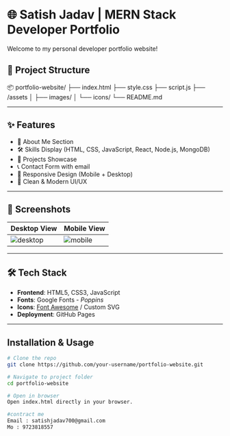 # 🌐 Satish Jadav | MERN Stack Developer Portfolio

Welcome to my personal developer portfolio website! 

## 📁 Project Structure
📦 portfolio-website/
├── index.html
├── style.css
├── script.js
├── /assets
│ ├── images/
│ └── icons/
└── README.md

---

## ✨ Features

- 👋 About Me Section
- 🛠️ Skills Display (HTML, CSS, JavaScript, React, Node.js, MongoDB)
- 💼 Projects Showcase
- 📞 Contact Form with email
- 🔄 Responsive Design (Mobile + Desktop)
- 🎨 Clean & Modern UI/UX

---

## 📸 Screenshots

| Desktop View | Mobile View |
|--------------|-------------|
| ![desktop](./assets/screenshots/desktop-view.png) | ![mobile](./assets/screenshots/mobile-view.png) |

---

## 🛠 Tech Stack

- **Frontend**: HTML5, CSS3, JavaScript
- **Fonts**: Google Fonts - *Poppins*
- **Icons**: [Font Awesome](https://fontawesome.com/) / Custom SVG
- **Deployment**: GitHub Pages

---

##  Installation & Usage

```bash
# Clone the repo
git clone https://github.com/your-username/portfolio-website.git

# Navigate to project folder
cd portfolio-website

# Open in browser
Open index.html directly in your browser.

#contract me
Email : satishjadav700@gmail.com
Mo : 9723818557

